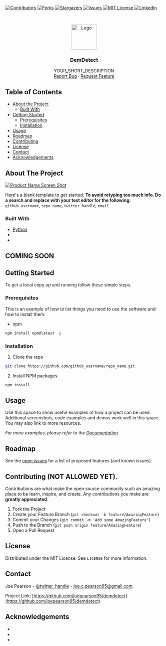 <!-- PROJECT SHIELDS -->
<!--
*** I'm using markdown "reference style" links for readability.
*** Reference links are enclosed in brackets [ ] instead of parentheses ( ).
*** See the bottom of this document for the declaration of the reference variables
*** for contributors-url, forks-url, etc. This is an optional, concise syntax you may use.
*** https://www.markdownguide.org/basic-syntax/#reference-style-links
-->
[![Contributors][contributors-shield]][contributors-url]
[![Forks][forks-shield]][forks-url]
[![Stargazers][stars-shield]][stars-url]
[![Issues][issues-shield]][issues-url]
[![MIT License][license-shield]][license-url]
[![LinkedIn][linkedin-shield]][linkedin-url]



<!-- PROJECT LOGO -->
<br />
<p align="center">
  <a href="https://github.com/github_username/repo_name">
    <img src="images/logo.png" alt="Logo" width="80" height="80">
  </a>

  <h3 align="center">DemDetect</h3>

  <p align="center">
    YOUR_SHORT_DESCRIPTION
    <br />
    <a href="https://github.com/joepearson95/demdetect/issues">Report Bug</a>
    ·
    <a href="https://github.com/joepearson95/demdetect/issues">Request Feature</a>
  </p>
</p>



<!-- TABLE OF CONTENTS -->
## Table of Contents

* [About the Project](#about-the-project)
  * [Built With](#built-with)
* [Getting Started](#getting-started)
  * [Prerequisites](#prerequisites)
  * [Installation](#installation)
* [Usage](#usage)
* [Roadmap](#roadmap)
* [Contributing](#contributing)
* [License](#license)
* [Contact](#contact)
* [Acknowledgements](#acknowledgements)



<!-- ABOUT THE PROJECT -->
## About The Project

[![Product Name Screen Shot][product-screenshot]](https://example.com)

Here's a blank template to get started:
**To avoid retyping too much info. Do a search and replace with your text editor for the following:**
`github_username`, `repo_name`, `twitter_handle`, `email`


### Built With

* [Python]()
* []()
* []()



<!-- GETTING STARTED -->
## COMING SOON
## Getting Started

To get a local copy up and running follow these simple steps.

### Prerequisites

This is an example of how to list things you need to use the software and how to install them.
* npm
```sh
npm install npm@latest -g
```

### Installation

1. Clone the repo
```sh
git clone https://github.com/github_username/repo_name.git
```
2. Install NPM packages
```sh
npm install
```



<!-- USAGE EXAMPLES -->
## Usage

Use this space to show useful examples of how a project can be used. Additional screenshots, code examples and demos work well in this space. You may also link to more resources.

_For more examples, please refer to the [Documentation](https://example.com)_



<!-- ROADMAP -->
## Roadmap

See the [open issues](https://github.com/joepearson95/demdetect/issues) for a list of proposed features (and known issues).



<!-- CONTRIBUTING -->
## Contributing (NOT ALLOWED YET).

Contributions are what make the open source community such an amazing place to be learn, inspire, and create. Any contributions you make are **greatly appreciated**.

1. Fork the Project
2. Create your Feature Branch (`git checkout -b feature/AmazingFeature`)
3. Commit your Changes (`git commit -m 'Add some AmazingFeature'`)
4. Push to the Branch (`git push origin feature/AmazingFeature`)
5. Open a Pull Request



<!-- LICENSE -->
## License

Distributed under the MIT License. See `LICENSE` for more information.



<!-- CONTACT -->
## Contact

Joe Pearson - [@twitter_handle](https://twitter.com/Joe_Pearsonn95) - joe.c.pearson95@gmail.com

Project Link: [https://github.com/joepearson95/demdetect](https://github.com/joepearson95/demdetect)



<!-- ACKNOWLEDGEMENTS -->
## Acknowledgements

* []()
* []()
* []()





<!-- MARKDOWN LINKS & IMAGES -->
<!-- https://www.markdownguide.org/basic-syntax/#reference-style-links -->
[contributors-shield]: https://img.shields.io/github/contributors/joepearson95/repo.svg?style=flat-square
[contributors-url]: https://github.com/joepearson95/repo/graphs/contributors
[forks-shield]: https://img.shields.io/github/forks/joepearson95/repo.svg?style=flat-square
[forks-url]: https://github.com/joepearson95/repo/network/members
[stars-shield]: https://img.shields.io/github/stars/joepearson95/repo.svg?style=flat-square
[stars-url]: https://github.com/joepearson95/repo/stargazers
[issues-shield]: https://img.shields.io/github/issues/joepearson95/repo.svg?style=flat-square
[issues-url]: https://github.com/joepearson95/repo/issues
[license-shield]: https://img.shields.io/github/license/joepearson95/repo.svg?style=flat-square
[license-url]: https://github.com/joepearson95/repo/blob/master/LICENSE.txt
[linkedin-shield]: https://img.shields.io/badge/-LinkedIn-black.svg?style=flat-square&logo=linkedin&colorB=555
[linkedin-url]: https://linkedin.com/in/joepearson95
[product-screenshot]: images/screenshot.png
